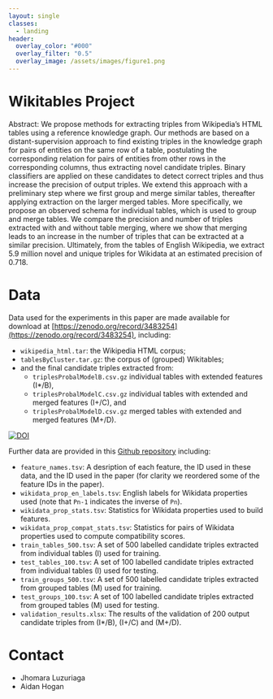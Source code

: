 ```yaml
---
layout: single
classes:
  - landing
header:
  overlay_color: "#000"
  overlay_filter: "0.5"
  overlay_image: /assets/images/figure1.png
---
```


# Wikitables Project

Abstract: We propose methods for extracting triples from Wikipedia’s HTML tables using a reference knowledge graph. Our methods
are based on a distant-supervision approach to find existing triples in the knowledge graph for pairs of entities on the same row of a
table, postulating the corresponding relation for pairs of entities from other rows in the corresponding columns, thus extracting novel
candidate triples. Binary classifiers are applied on these candidates to detect correct triples and thus increase the precision of output
triples. We extend this approach with a preliminary step where we first group and merge similar tables, thereafter applying extraction on
the larger merged tables. More specifically, we propose an observed schema for individual tables, which is used to group and merge
tables. We compare the precision and number of triples extracted with and without table merging, where we show that merging leads to
an increase in the number of triples that can be extracted at a similar precision. Ultimately, from the tables of English Wikipedia, we
extract 5.9 million novel and unique triples for Wikidata at an estimated precision of 0.718.

# Data

Data used for the experiments in this paper are made available for download at [https://zenodo.org/record/3483254](https://zenodo.org/record/3483254), including:

* `wikipedia_html.tar`: the Wikipedia HTML corpus; 
* `tablesByCluster.tar.gz`: the corpus of (grouped) Wikitables; 
* and the final candidate triples extracted from:
  * `triplesProbalModelB.csv.gz` individual tables with extended features (I*/B), 
  * `triplesProbalModelC.csv.gz` individual tables with extended and merged features (I+/C), and 
  * `triplesProbalModelD.csv.gz` merged tables with extended and merged features (M+/D). 

[![DOI](https://zenodo.org/badge/DOI/10.5281/zenodo.3483254.svg)](https://doi.org/10.5281/zenodo.3483254)

Further data are provided in this [Github repository](https://github.com/wikitables/wikitables.github.io) including:

* `feature_names.tsv`: A desription of each feature, the ID used in these data, and the ID used in the paper (for clarity we reordered some of the feature IDs in the paper).
* `wikidata_prop_en_labels.tsv`: English labels for Wikidata properties used (note that `Pn-1` indicates the inverse of `Pn`).
* `wikidata_prop_stats.tsv`: Statistics for Wikidata properties used to build features.
* `wikidata_prop_compat_stats.tsv`: Statistics for pairs of Wikidata properties used to compute compatibility scores.
* `train_tables_500.tsv`: A set of 500 labelled candidate triples extracted from individual tables (I) used for training.
* `test_tables_100.tsv`: A set of 100 labelled candidate triples extracted from individual tables (I) used for testing.
* `train_groups_500.tsv`: A set of 500 labelled candidate triples extracted from grouped tables (M) used for training.
* `test_groups_100.tsv`: A set of 100 labelled candidate triples extracted from grouped tables (M) used for testing.
* `validation_results.xlsx`: The results of the validation of 200 output candidate triples from (I*/B), (I+/C) and (M+/D).

# Contact

- Jhomara Luzuriaga
- Aidan Hogan
